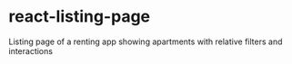 # react-listing-page
Listing page of a renting app showing apartments with relative filters and interactions
